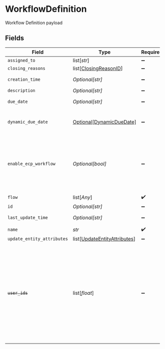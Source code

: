 # WorkflowDefinition

Workflow Definition payload


## Fields

| Field                                                                                                                                                                    | Type                                                                                                                                                                     | Required                                                                                                                                                                 | Description                                                                                                                                                              | Example                                                                                                                                                                  |
| ------------------------------------------------------------------------------------------------------------------------------------------------------------------------ | ------------------------------------------------------------------------------------------------------------------------------------------------------------------------ | ------------------------------------------------------------------------------------------------------------------------------------------------------------------------ | ------------------------------------------------------------------------------------------------------------------------------------------------------------------------ | ------------------------------------------------------------------------------------------------------------------------------------------------------------------------ |
| `assigned_to`                                                                                                                                                            | list[*str*]                                                                                                                                                              | :heavy_minus_sign:                                                                                                                                                       | N/A                                                                                                                                                                      |                                                                                                                                                                          |
| `closing_reasons`                                                                                                                                                        | list[[ClosingReasonID](../../models/shared/closingreasonid.md)]                                                                                                          | :heavy_minus_sign:                                                                                                                                                       | N/A                                                                                                                                                                      |                                                                                                                                                                          |
| `creation_time`                                                                                                                                                          | *Optional[str]*                                                                                                                                                          | :heavy_minus_sign:                                                                                                                                                       | ISO String Date & Time                                                                                                                                                   | 2021-04-27T12:01:13.000Z                                                                                                                                                 |
| `description`                                                                                                                                                            | *Optional[str]*                                                                                                                                                          | :heavy_minus_sign:                                                                                                                                                       | N/A                                                                                                                                                                      |                                                                                                                                                                          |
| `due_date`                                                                                                                                                               | *Optional[str]*                                                                                                                                                          | :heavy_minus_sign:                                                                                                                                                       | N/A                                                                                                                                                                      | 2021-04-27T12:00:00.000Z                                                                                                                                                 |
| `dynamic_due_date`                                                                                                                                                       | [Optional[DynamicDueDate]](../../models/shared/dynamicduedate.md)                                                                                                        | :heavy_minus_sign:                                                                                                                                                       | set a Duedate for a step then a specific                                                                                                                                 |                                                                                                                                                                          |
| `enable_ecp_workflow`                                                                                                                                                    | *Optional[bool]*                                                                                                                                                         | :heavy_minus_sign:                                                                                                                                                       | Indicates whether this workflow is available for End Customer Portal or not. By default it's not.                                                                        |                                                                                                                                                                          |
| `flow`                                                                                                                                                                   | list[*Any*]                                                                                                                                                              | :heavy_check_mark:                                                                                                                                                       | N/A                                                                                                                                                                      |                                                                                                                                                                          |
| `id`                                                                                                                                                                     | *Optional[str]*                                                                                                                                                          | :heavy_minus_sign:                                                                                                                                                       | N/A                                                                                                                                                                      |                                                                                                                                                                          |
| `last_update_time`                                                                                                                                                       | *Optional[str]*                                                                                                                                                          | :heavy_minus_sign:                                                                                                                                                       | ISO String Date & Time                                                                                                                                                   | 2021-04-27T12:01:13.000Z                                                                                                                                                 |
| `name`                                                                                                                                                                   | *str*                                                                                                                                                                    | :heavy_check_mark:                                                                                                                                                       | N/A                                                                                                                                                                      |                                                                                                                                                                          |
| `update_entity_attributes`                                                                                                                                               | list[[UpdateEntityAttributes](../../models/shared/updateentityattributes.md)]                                                                                            | :heavy_minus_sign:                                                                                                                                                       | N/A                                                                                                                                                                      |                                                                                                                                                                          |
| ~~`user_ids`~~                                                                                                                                                           | list[*float*]                                                                                                                                                            | :heavy_minus_sign:                                                                                                                                                       | : warning: ** DEPRECATED **: This will be removed in a future release, please migrate away from it as soon as possible.<br/><br/>This field is deprecated. Please use assignedTo |                                                                                                                                                                          |
